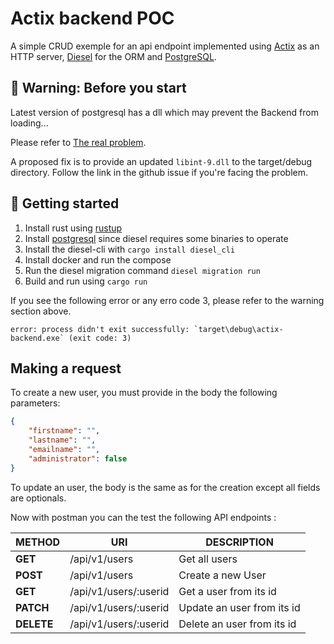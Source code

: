 # Actix backend POC

A simple CRUD exemple for an api endpoint implemented using [Actix](https://actix.rs/) as an HTTP server, [Diesel](https://diesel.rs/) for the ORM and [PostgreSQL](https://www.postgresql.org/).

## 🚨 Warning: Before you start

Latest version of postgresql has a dll which may prevent the Backend from loading...

Please refer to [The real problem](https://github.com/diesel-rs/diesel/discussions/2947#discussioncomment-2025857).

A proposed fix is to provide an updated `libint-9.dll` to the target/debug directory. Follow the link in the github issue if you're facing the problem.

## 🚀 Getting started

1. Install rust using [rustup](https://doc.rust-lang.org/book/ch01-01-installation.html)
2. Install [postgresql](https://www.postgresql.org/download/) since diesel requires some binaries to operate
3. Install the diesel-cli with `cargo install diesel_cli`
4. Install docker and run the compose
5. Run the diesel migration command `diesel migration run`
6. Build and run using `cargo run`

If you see the following error or any erro code 3, please refer to the warning section above.

    error: process didn't exit successfully: `target\debug\actix-backend.exe` (exit code: 3)

## Making a request

To create a new user, you must provide in the body the following parameters:

```JSON
{
    "firstname": "",
    "lastname": "",
    "emailname": "",
    "administrator": false
}
```

To update an user, the body is the same as for the creation except all fields are optionals.

Now with postman you can the test the following API endpoints :

| METHOD     | URI                   | DESCRIPTION                  |
| ---------- | --------------------- | ---------------------------- |
| **GET**    | /api/v1/users         |   Get all users              |
| **POST**   | /api/v1/users         |   Create a new User          |
| **GET**    | /api/v1/users/:userid |   Get a user from its id     |
| **PATCH**  | /api/v1/users/:userid |   Update an user from its id |
| **DELETE** | /api/v1/users/:userid |   Delete an user from its id |
